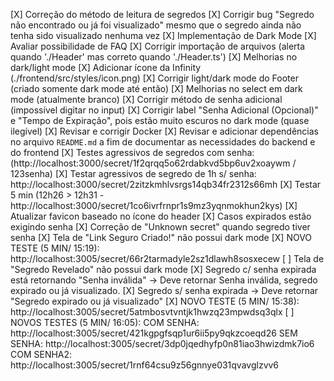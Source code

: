 [X] Correção do  método de leitura de segredos
[X] Corrigir bug "Segredo não encontrado ou já foi visualizado" mesmo que o segredo ainda não tenha sido visualizado nenhuma vez
[X] Implementação de Dark Mode
[X] Avaliar possibilidade de FAQ
[X] Corrigir importação de arquivos (alerta quando './Header' mas correto quando './Header.ts')
[X] Melhorias no dark/light mode
[X] Adicionar ícone da Infinity (./frontend/src/styles/icon.png)
[X] Corrigir light/dark mode do Footer (criado somente dark mode até então)
[X] Melhorias no select em dark mode (atualmente branco)
[X] Corrigir método de senha adicional (impossível digitar no input)
[X] Corrigir label "Senha Adicional (Opcional)" e "Tempo de Expiração", pois estão muito escuros no dark mode (quase ilegível)
[X] Revisar e corrigir Docker
[X] Revisar e adicionar dependências no arquivo `README.md` a fim de documentar as necessidades do backend e do frontend
[X] Testes agressivos de segredos com senha: (http://localhost:3000/secret/1f2qrqq5o62rdabkvd5bp6uv2xoaywm / 123senha)
[X] Testar agressivos de segredo de 1h s/ senha: http://localhost:3000/secret/2zitzkmhlvsrgs14qb34fr2312s66mh
[X] Testar 5 min (12h26 > 12h31 - http://localhost:3000/secret/1co6ivrfrnpr1s9mz3yqnmokhun2kys)
[X] Atualizar favicon baseado no ícone do header 
[X] Casos expirados estão exigindo senha
[X] Correção de "Unknown secret" quando segredo tiver senha
[X] Tela de "Link Seguro Criado!" não possui dark mode
[X] NOVO TESTE (5 MIN/ 15:19): http://localhost:3005/secret/66r2tarmadyle2sz1dlawh8sosxecew
[ ] Tela de "Segredo Revelado" não possui dark mode
[X] Segredo c/ senha expirada está retornando "Senha inválida" -> Deve retornar Senha inválida, segredo expirado ou já visualizado.
[X] Segredo s/ senha expirada -> Deve retornar "Segredo expirado ou já visualizado"
[X] NOVO TESTE (5 MIN/ 15:38): http://localhost:3005/secret/5atmbosvtvntjk1hwzq23mpwdsq3qlx
[ ] NOVOS TESTES (5 MIN/ 16:05):
COM SENHA: http://localhost:3005/secret/421kgpgfsqp1ur6ii5py9qkzcoeqd26
SEM SENHA: http://localhost:3005/secret/3dp0jqedhyfp0n81iao3hwizdmk7io6
COM SENHA2: http://localhost:3005/secret/1rnf64csu9z56gnnye031qvavglzvv6